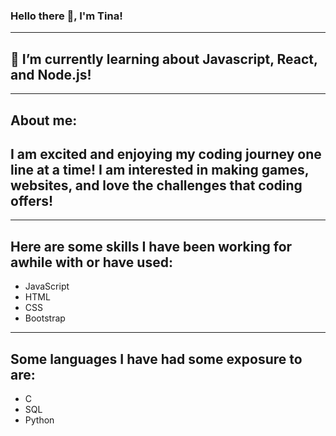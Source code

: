 ### Hello there 👋, I'm Tina! 
---
## 🌱 I’m currently learning about Javascript, React, and Node.js!
---
## About me:
## I am excited and enjoying my coding journey one line at a time! I am interested in making games, websites, and love the challenges that coding offers!
---
## Here are some skills I have been working for awhile with or have used:
* JavaScript
* HTML
* CSS
* Bootstrap
---
## Some languages I have had some exposure to are:
* C
* SQL
* Python
<!--
**twentyfive21/twentyfive21** is a ✨ _special_ ✨ repository because its `README.md` (this file) appears on your GitHub profile.

Here are some ideas to get you started:

- 🔭 I’m currently working on ...
- 🌱 I’m currently learning ...
- 👯 I’m looking to collaborate on ...
- 🤔 I’m looking for help with ...
- 💬 Ask me about ...
- 📫 How to reach me: ...
- 😄 Pronouns: ...
- ⚡ Fun fact: ...
-->


